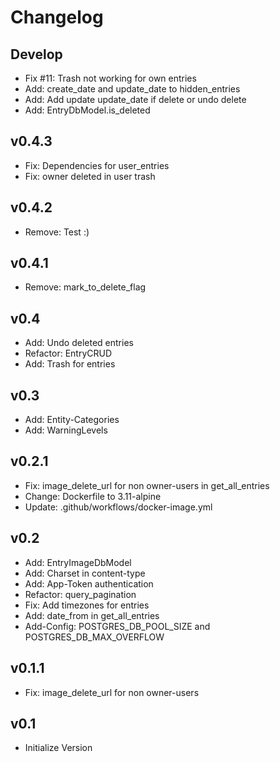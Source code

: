# Changelog

## Develop
- Fix #11: Trash not working for own entries
- Add: create_date and update_date to hidden_entries
- Add: Add update update_date if delete or undo delete
- Add: EntryDbModel.is_deleted

## v0.4.3
- Fix: Dependencies for user_entries
- Fix: owner deleted in user trash

## v0.4.2
- Remove: Test :)

## v0.4.1
- Remove: mark_to_delete_flag

## v0.4
- Add: Undo deleted entries
- Refactor: EntryCRUD
- Add: Trash for entries

## v0.3

- Add: Entity-Categories
- Add: WarningLevels

## v0.2.1

- Fix: image_delete_url for non owner-users in get_all_entries
- Change: Dockerfile to 3.11-alpine
- Update: .github/workflows/docker-image.yml

## v0.2
- Add: EntryImageDbModel
- Add: Charset in content-type
- Add: App-Token authentication
- Refactor: query_pagination
- Fix: Add timezones for entries
- Add: date_from in get_all_entries
- Add-Config: POSTGRES_DB_POOL_SIZE and POSTGRES_DB_MAX_OVERFLOW

## v0.1.1
- Fix: image_delete_url for non owner-users

## v0.1
- Initialize Version
